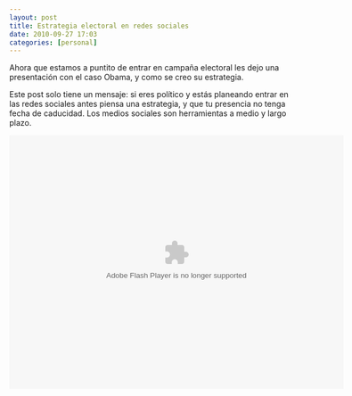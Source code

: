 ```yaml
---
layout: post
title: Estrategia electoral en redes sociales
date: 2010-09-27 17:03
categories: [personal]
---
```

Ahora que estamos a puntito de entrar en campaña electoral les dejo una presentación con el caso Obama, y como se creo su estrategia.

Este post solo tiene un mensaje: si eres político y estás planeando entrar en las redes sociales antes piensa una estrategia, y que tu presencia no tenga fecha de caducidad. Los medios sociales son herramientas a medio y largo plazo.

<div style="width: 460px;"><object id="__sse993931" classid="clsid:d27cdb6e-ae6d-11cf-96b8-444553540000" width="600" height="455" codebase="http://download.macromedia.com/pub/shockwave/cabs/flash/swflash.cab#version=6,0,40,0"><param name="allowFullScreen" value="true" /><param name="allowScriptAccess" value="always" /><param name="src" value="http://static.slidesharecdn.com/swf/ssplayer2.swf?doc=srmguruobama20080129short2-1233859508995269-2&amp;stripped_title=case-study-the-barack-obama-strategy-993931" /><param name="name" value="__sse993931" /><param name="allowfullscreen" value="true" /><embed id="__sse993931" type="application/x-shockwave-flash" width="600" height="455" src="http://static.slidesharecdn.com/swf/ssplayer2.swf?doc=srmguruobama20080129short2-1233859508995269-2&amp;stripped_title=case-study-the-barack-obama-strategy-993931" name="__sse993931" allowscriptaccess="always" allowfullscreen="true"></embed></object></div>
